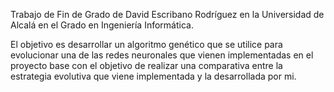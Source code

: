 Trabajo de Fin de Grado de David Escribano Rodríguez en la Universidad de Alcalá en el Grado en Ingeniería Informática.

El objetivo es desarrollar un algoritmo genético que se utilice para evolucionar una de las redes neuronales que vienen implementadas en el proyecto base con el objetivo de realizar una comparativa entre la estrategia evolutiva que viene implementada y la desarrollada por mi.